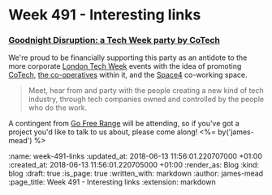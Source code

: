 Week 491 - Interesting links
============================

### [Goodnight Disruption: a Tech Week party by CoTech](https://londontechweek.com/event/goodnight-disruption-a-tech-week-party-by-cotech-innovation)

We're proud to be financially supporting this party as an antidote to the more corporate [London Tech Week][] events with the idea of promoting [CoTech][], [the co-operatives][cotech-members] within it, and the [Space4][] co-working space.

> Meet, hear from and party with the people creating a new kind of tech industry, through tech companies owned and controlled by the people who do the work.

A contingent from [Go Free Range][] will be attending, so if you've got a project you'd like to talk to us about, please come along! <%= by('james-mead') %>

[London Tech Week]: https://londontechweek.com/
[CoTech]: https://www.coops.tech/
[cotech-members]: https://www.coops.tech/#members
[Space4]: http://space4.tech/
[Go Free Range]: /

:name: week-491-links
:updated_at: 2018-06-13 11:56:01.220707000 +01:00
:created_at: 2018-06-13 11:56:01.220705000 +01:00
:render_as: Blog
:kind: blog
:draft: true
:is_page: true
:written_with: markdown
:author: james-mead
:page_title: Week 491 - Interesting links
:extension: markdown

